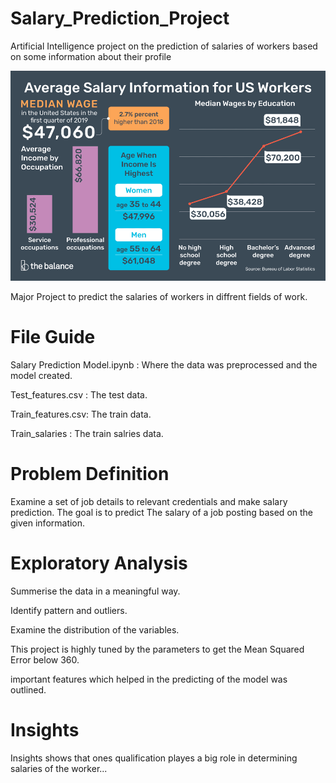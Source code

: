 # Salary_Prediction_Project
Artificial Intelligence project on the prediction of salaries of workers based on some information about their profile 

![](salaries.png)

Major Project to predict the salaries of workers in diffrent fields of work. 


# File Guide

Salary Prediction Model.ipynb : Where the data was preprocessed and the model created.

Test_features.csv : The test data.

Train_features.csv: The train data.

Train_salaries : The train salries data.

# Problem Definition

Examine a set of job details to relevant credentials and make salary prediction. The goal is to predict The salary of a job posting based on the given information.

# Exploratory Analysis

Summerise the data in a meaningful way. 

Identify pattern and outliers. 

Examine the distribution of the variables. 

This project is highly tuned by the parameters to get the Mean Squared Error below 360.

important features which helped in the predicting of the model was outlined.

# Insights 

Insights shows that ones qualification playes a big role in determining salaries of the worker...
